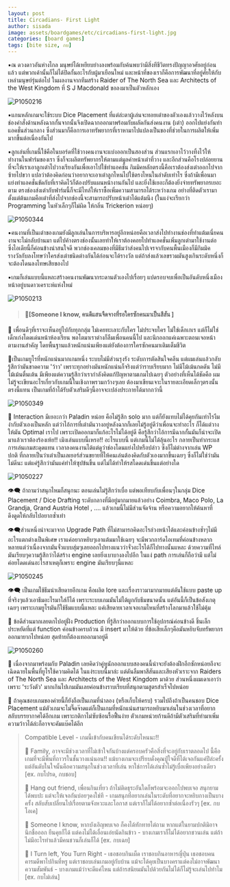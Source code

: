 ```yaml
---
layout: post
title: Circadians- First Light
author: sisada
image: assets/boardgames/etc/circadians-first-light.jpg
categories: [board games]
tags: [bite size, กบ]
---
```

▪️ณ ดวงดาวอันห่างไกล มนุษย์ได้เหยียบย่างลงพร้อมกับค้นพบว่ามีสิ่งทีชีวิตทรงปัญญาอาศัยอยู่ก่อนแล้ว แต่พวกเค้านั้นก็ไม่ได้ปิดกั้นอะไรกับผู้มาเยือนใหม่ และหน้าที่ของเราก็คือการพัฒนาที่อยู่ศัยให้กับเหล่ามนุษย์รุ่นต่อไป ในผลงานจากทีมสร้าง Raider of The North Sea และ Architects of the West Kingdom ที่ S J Macdonald ขอลงมาเป็นตัวหลักเอง

![P1050216](https://boardnbon.files.wordpress.com/2019/10/p1050216.jpg)

▪️แกนหลักเกมจะใช้ระบบ Dice Placement ที่แต่ล่ะตาผู้เล่นจะทอยเต๋าของตัวเองแล้ววางไว้หลังบนช่องคำสั่งด้านหลังฉากกั้นจากนั้นจึงเปิดฉากออกมาพร้อมกับผลัดกันส่งคนงาน (เต๋า) ออกไปแย่งกันทำแอคชั่นส่วนกลาง ซึ่งส่วนมาก็คือการเอาทรัพยากรที่เราหามาไปแปลงเป็นของที่ช่วยในการผลิตให้เพิ่มมากขึ้นต่อเนื่องกันไป

▪️ลูกเล่นที่เกมนี้ใช้คือในบอร์ดที่ใช้วางคนงานจะแบ่งออกเป็นสองส่วน ส่วนแรกเอาไว้วางทิ้งไว้ให้ทำงานในฟาร์มของเรา ซึ่งก็จะผลิตทรัพยากรให้ตามแต่มูลค่าหน้าเต๋าที่วาง และอีกส่วนคือโรงปล่อยยานที่จะให้เราเอาลูกเต๋าไปวางเรียงกันเพื่อเอาไปใช้ทำแอคชั่น กิมมิคหลักตรงนี้คือเราต้องส่งเต๋าออกไปจากซ้ายไปขวา แปลว่าต้องคิดก่อนว่าอยากจะเอาเต๋าลูกไหนไปใช้ตรงไหนในลำดับเท่าไร ซึ่งถ้ามีเพื่อนมาแย่งทำแอคชั่นขัดกับที่เราคิดไว้ก็ต้องปรับแผนหน้างานกันไป และยิ่งใช้เยอะก็ต้องยิ่งจ่ายทรัพยากรเยอะตาม ตรงช่องส่งเต๋ากับฟาร์มนี้ก็จะมีไทล์ให้เราซื้อเพิ่มความสามารถได้ระหว่างเกม อย่างที่ติดตัวเรามาตั้งแต่ต้นเกมคือเต๋าที่ส่งไปจากช่องนี้จะสามารถปรับหน้าเต๋าได้แต้มนึง (ในแง่จะเรียกว่า Programming ในหัวเล็กๆก็ไม่ผิด ให้กลิ่น Trickerion หน่อยๆ)

![P1050344](https://boardnbon.files.wordpress.com/2019/10/p1050344.jpg)

▪️คนงานที่เป็นเต๋าของเกมยังมีลูกเล่นในการบริหารอยู่อีกหน่อยคือเวลาส่งไปทำงานช่องที่ทำแต้มเนี่ยคนงานจะไม่กลับบ้านมา แต่ไปค้างตรงช่องนั้นเลยทำให้เราต้องคอยไปทำแอคชั่นเพิ่มลูกเต๋ามาใช้งานต่อ ซึ่งไอเดียนี้ก็ค่อนข้างน่าสนใจดี พวกช่องเคลมของที่มีธีมว่าส่งคนไปเจรจากับคนพื้นเมืองก็มีกิมมิครางวัลกับลงโทษว่าใครส่งเต๋าชนิดต่างกันได้ก่อนจะได้รางวัล แต่ถ้าส่งแล้วเลขรวมมันสูงเกินระดับหนึ่งก็จะต้องโดนลงโทษเสียของไป

▪️เกมก็เล่นแบบนี้แหละสร้างคนงานพัฒนากระดานตัวเองไปเรื่อยๆ แปดรอบจบเพื่อเป็นอันดับหนึ่งเมืองหน้าอยู่บนดาวเคราะห์แห่งใหม่

![P1050213](https://boardnbon.files.wordpress.com/2019/10/p1050213.jpg)

> 
> #### 🐸[Someone I know, คนดีแสนจืดจางที่รอใครซักคนมาเป็นสีสัน ]
> 
> 
> 


🔹 เพื่อนดีๆที่เราจะเห็นอยู่ไปกับทุกกลุ่ม ไม่เคยทะเลาะกับใคร ไม่ประจบใคร ไม่ใช่เด็กเกเร แต่ก็ไม่ใช่เด็กเก่งโดดเด่นหน้าห้องเรียน พอโตมาเราต่างก็ลืมเพื่อนคนนี้ไป และนึกออกแค่เฉพาะตอนเจอหน้าตามงานสำคัญ โดยพื้นฐานแล้วหนักแน่นเพียงแต่ยังต้องการใครซักคนมาเติมเต็มชีวิต

🔹เป็นเกมยูโรที่หนักแน่นมากเกมหนึ่ง ระบบไม่มีส่วนรุงรัง ระดับการตัดสินใจคลีน แต่ผมเล่นแล้วกลับรู้สึกว่ามันขาดความ 'ว้าว' เพราะทุกอย่างมันหนักแน่นก็จริงแต่ว่าราบเรียบมาก ไม่มีโม้เม้นกดดัน ไม่มีโม้เม้นตื่นเต้น มีเพียงแต่ความรู้สึกว่าเรากำลังคิดแก้ปัญหาตามเกมไปเฉยๆ ตัวอย่างที่เห็นได้ชัดคือ ผมไม่รู้จะเขียนอะไรเกี่ยวกับเกมนี้ในเชิงภาพรวมกว้างๆเลย ต้องมาเขียนเจาะในรายละเอียดเล็กๆตรงนั้นตรงนี้แทน เป็นเกมที่ถ้าได้รับตัวเสริมดีๆนี้อาจจะเปล่งประกายได้มากกว่านี้

![P1050349](https://boardnbon.files.wordpress.com/2019/10/p1050349.jpg)

🔹 Interaction มีเยอะกว่า Paladin หน่อย คือไม่รู้สึก solo มาก แต่ก็ยังแทบไม่ได้คุยกันเท่าไรงืมงำกับตัวเองเป็นหลัก แต่ว่าไอ้การที่เต๋ามันวางอยู่หลังฉากก็เลยไม่รู้อยู่ดีว่าเพื่อนจะทำอะไร ก็ได้แต่วางให้มัน Optimal เราไป เพราะเปิดออกมาก็แก้อะไรไม่ได้อยู่ดี คือรู้สึกว่าไอ้การมีฉากกั้นมันก็น่าจะเปิดมาแล้วเราต้องร้องเห้ย!! เมิงเล่นแบบนี้เหรอ!! อะไรแบบนี้ แต่เกมนี้ไม่ได้ลุ้นอะไร กลายเป็นทำกระแสการเล่นเกมสะดุดแทน เวลาลงคนงานได้แต่ดูว่าช่องโดนแย่งไปหรือปล่าว ซึ่งก็ไม่ต่างจากเล่น WP ปกติ ที่กลายเป็นว่าเต๋าเป็นเลเยอร์ส่วนขยายที่ให้คนเล่นต้องคิดกับตัวเองมากขึ้นเฉยๆ ซึ่งก็ไม่ใช่ว่ามันไม่ดีนะ แต่แค่รู้สึกว่ามันแค่ทำให้ซุปข้นขึ้น แต่ไม่ได้ทำให้รสโดดเด่นขึ้นแต่อย่างใด

![P1050227](https://boardnbon.files.wordpress.com/2019/10/p1050227.jpg)

👁‍🗨 ถ้าถามว่าสนุกไหมก็สนุกนะ ตอนเล่นไม่รู้สึกว่าเบื่อ แต่พอเทียบกับเพื่อนๆในกลุ่ม Dice Placement / Dice Drafting ระดับกลางที่มีอยู่มากมายแล้วอย่าง Coimbra, Maco Polo, La Grandja, Grand Austria Hotel , .... แล้วเกมนี้ไม่มีส่วนจัดจ้าน หรือความอยากให้ค้นหาที่ดึงดูดให้กลับไปอยากซ้ำเท่า

👁‍🗨ส่วนหนึ่งน่าจะมาจาก Upgrade Path ที่ไม่สามารถคิดอะไรล่วงหน้าได้และค่อนข้างซ้ำๆไม่มีอะไรแตกต่างเป็นพิเศษ เราแค่อยากหยิบๆเอาแต้มมาใช้เฉยๆ จะมีพวกการ์ดไอเทมที่ค่อนข้างหลากหลายแต่ว่าเนื่องจากมันจั่วแบบสุ่มๆเลยออกไปทางแนวว่าจั่วอะไรได้ก็ไปทางนั้นแหละ ด้วยความที่ไทล์มันเรียบๆความรู้สึกว่าได้สร้าง engine เลยยิ่งเบาบางลงไปอีก ในแง่ path การเล่นก็ถือว่ามี แต่ไม่ค่อยโดดเด่นอะไรสาเหตุก็เพราะ engine มันเรียบๆนี้แหละ

![P1050245](https://boardnbon.files.wordpress.com/2019/10/p1050245.jpg)

👁‍🗨 เป็นเกมใช้ธีมน่าเสียดายอีกเกม คือผลิต lore และเรื่องราวมามากมายแต่ดันใช้แบบ paste up ที่จริงๆแล้วเอาธีมอะไรมาใส่ก็ได้ เพราะระบบเกมมันไม่ได้ผูกกับธีมขนาดนั้น แต่อันนี้ก็เป็นข้อสังเกตุเฉยๆ เพราะเกมยูโรมันก็ใช้ธีมแบบนี้แหละ แค่เสียดายเวลาเจอเกมไหนที่สร้างโลกมาแล้วใช้ไม่คุ้ม

🔹 ข้อดีส่วนมากเลยตกไปอยู่ฝั่ง Production ที่รู้สึกว่าออกแบบการใช้อุปกรณ์ค่อนข้างดี ชิ้นเล็กประหยัดที่แต่ function ค่อนข้างครบถ้วน มี insert มาให้ด้วย ที่ข้อเสียเล็กๆคือมันหยิบจับทรัพยากรออกมายากไปหน่อย สุดท้ายก็ต้องเทออกมาอยู่ดี

![P1050260](https://boardnbon.files.wordpress.com/2019/10/p1050260.jpg)

🔹 เนื่องจากมาพร้อมกับ Paladin เลยคิดว่าคู่หูนักออกแบบสองคนนี้น่าจะยังต้องฝึกอีกซักหน่อยถึงจะเฉิดฉายในพื้นที่ยูโรใช้ความคิดได้ ในแง่ระบบนี้มาล่ะ แต่ดันลืมพาสีสันและเสียงหัวเราะจาก Raiders of The North Sea และ Architects of the West Kingdom มาด้วย ส่วนหนึ่งผมเดาเอาว่าเพราะ 'ระวังตัว' มากเกินไปเกมมันเลยค่อนข้างราบเรียบที่สนุกตามสูตรสำเร็จไปหน่อย

💭 ถ้าคุณชอบเกมของค่ายนี้ก็ยังถือเป็นเกมที่น่าลอง (หรือเก็บให้ครบ) รวมไปถึงถ้าเป็นคนชอบ Dice Placement แม้ตัวเกมจะไม่จี๊ดจ๊าดแต่ก็เป็นเกมที่หนักแน่นสามารถหยิบมาเล่นในช่วงเวลาที่อยากสลับบรรยากาศได้อีกเกม เพราะกติกาไม่ซับซ้อนรื้อฟื้นง่าย ตัวเกมหน่วยก้านดีถ้ามีตัวเสริมที่ทำมาเพิ่มความว้าวได้ล่ะก็อาจจะคัมแบ๊คได้อีก

> Compatible Level - เกมนี้เข้ากับคนเขียนได้ระดับไหนนะ!!
> 
> 🐸 Family, อาจจะมีช่วงเวลาที่ไม่เข้าใจกันบ้างแต่ครอบครัวคือสิ่งที่จะอยู่กับเราตลอดไป นี้คือเกมที่จะมีพื้นที่ถาวรในชั้นวางแน่นอน!! แม้บางเกมจะเปรียบดั่งคุณปู่ใจดีที่ได้เจอกันแค่ปีล่ะครั้ง แต่อันดับในใจนั้นคือความสนุกในช่วงเวลาที่เล่น หาใช่การได้เล่นซ้ำไม่รู้เบื่อเพียงอย่างเดียว [ex. กบโปรด, กบชอบ]
> 
> 🐸 Hang out friend, เพื่อนกินเที่ยว ถ้าไม่ติดธุระอันใดก็พร้อมจะออกไปพบเจอ สนุกยามได้พบปะ แต่จะให้เจอกันบ่อยๆคงใช่ที - เกมสนุกที่อยากเล่นในระดับที่อยากจะหยิบกางเป็นบางครั้ง สลับสับเปลี่ยนไปเรื่อยตามจังหวะและโอกาส แต่เราก็ไม่ได้อยากซ้ำต่อเนื่องรัวๆ [ex. กบโอเค]
> 
> 🐸 Someone I know, หากบังเอิญพบเจอ ก็คงได้ทักทายไต่ถาม หากแต่ในยามปกติมิอาจนึกชื่อออก ยืนคุยก็ได้ แต่คงไม่ได้เอื่อนเอ่ยนัดกินข้าว - บางเกมเราก็ไม่ได้อยากชวนเล่น แต่ถ้าไม่มีอะไรทำแล้วมีคนชวนก็เล่นก็ได้ [ex. กบเฉย]
> 
> 🐸 I Turn left, You Turn Right - เธอชอบกินเผ็ด เราชอบกินอาหารญี่ปุ่น เธอชอบคนคารมดีพาไปกินที่หรู แต่เราชอบเล่นเกมอยู่กับบ้าน แม้จะได้คุยเป็นบางคราแต่คงไม่อาจพัฒนาความสัมพันธ์ - บางเกมแม้ว่าจะดีแค่ไหน แต่ถ้ารสนิยมมันไปด้วยกันไม่ได้ก็ไม่รู้จะเล่นไปทำไม [ex. กบไม่เล่น]

